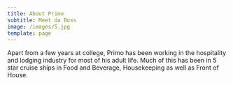 ```yaml
---
title: About Primo
subtitle: Meet da Boss
image: /images/5.jpg
template: page
---
```

Apart from a few years at college, Primo has been working in the hospitality and lodging industry for most of his adult life. Much of this has been in 5 star cruise ships in Food and Beverage, Housekeeping as well as Front of House.
